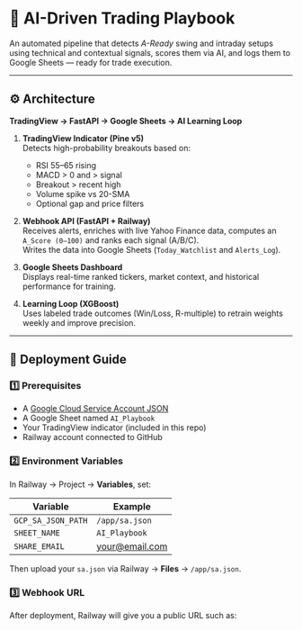 # 🧠 AI-Driven Trading Playbook

An automated pipeline that detects *A-Ready* swing and intraday setups using technical and contextual signals, scores them via AI, and logs them to Google Sheets — ready for trade execution.

---

## ⚙️ Architecture

**TradingView → FastAPI → Google Sheets → AI Learning Loop**

1. **TradingView Indicator (Pine v5)**  
   Detects high-probability breakouts based on:
   - RSI 55–65 rising  
   - MACD > 0 and > signal  
   - Breakout > recent high  
   - Volume spike vs 20-SMA  
   - Optional gap and price filters  

2. **Webhook API (FastAPI + Railway)**  
   Receives alerts, enriches with live Yahoo Finance data, computes an `A_Score (0–100)` and ranks each signal (A/B/C).  
   Writes the data into Google Sheets (`Today_Watchlist` and `Alerts_Log`).

3. **Google Sheets Dashboard**  
   Displays real-time ranked tickers, market context, and historical performance for training.

4. **Learning Loop (XGBoost)**  
   Uses labeled trade outcomes (Win/Loss, R-multiple) to retrain weights weekly and improve precision.

---

## 🚀 Deployment Guide

### 1️⃣ Prerequisites
- A [Google Cloud Service Account JSON](https://console.cloud.google.com/iam-admin/serviceaccounts)
- A Google Sheet named `AI_Playbook`
- Your TradingView indicator (included in this repo)
- Railway account connected to GitHub

### 2️⃣ Environment Variables
In Railway → Project → **Variables**, set:

| Variable | Example |
|-----------|----------|
| `GCP_SA_JSON_PATH` | `/app/sa.json` |
| `SHEET_NAME` | `AI_Playbook` |
| `SHARE_EMAIL` | your@email.com |

Then upload your `sa.json` via Railway → **Files** → `/app/sa.json`.

### 3️⃣ Webhook URL
After deployment, Railway will give you a public URL such as:
